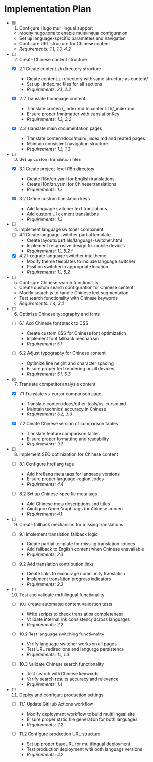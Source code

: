# Implementation Plan

- [x] 1. Configure Hugo multilingual support
  - Modify hugo.toml to enable multilingual configuration
  - Set up language-specific parameters and navigation
  - Configure URL structure for Chinese content
  - _Requirements: 1.1, 1.3, 4.2_

- [ ] 2. Create Chinese content structure
  - [x] 2.1 Create content.zh directory structure
    - Create content.zh directory with same structure as content/
    - Set up _index.md files for all sections
    - _Requirements: 2.1, 2.2_
  
  - [x] 2.2 Translate homepage content
    - Translate content/_index.md to content.zh/_index.md
    - Ensure proper frontmatter with translationKey
    - _Requirements: 1.2, 3.2_
  
  - [x] 2.3 Translate main documentation pages
    - Translate content/docs/main/_index.md and related pages
    - Maintain consistent navigation structure
    - _Requirements: 1.2, 1.3_

- [ ] 3. Set up custom translation files
  - [x] 3.1 Create project-level i18n directory
    - Create i18n/en.yaml for English translations
    - Create i18n/zh.yaml for Chinese translations
    - _Requirements: 1.2_
  
  - [x] 3.2 Define custom translation keys
    - Add language switcher text translations
    - Add custom UI element translations
    - _Requirements: 1.2_

- [ ] 4. Implement language switcher component
  - [ ] 4.1 Create language switcher partial template
    - Create layouts/partials/language-switcher.html
    - Implement responsive design for mobile devices
    - _Requirements: 1.1, 5.2_
  f
  - [x] 4.2 Integrate language switcher into theme
    - Modify theme templates to include language switcher
    - Position switcher in appropriate location
    - _Requirements: 1.1, 5.2_

- [ ] 5. Configure Chinese search functionality
  - Create custom search configuration for Chinese content
  - Modify search.js to handle Chinese text segmentation
  - Test search functionality with Chinese keywords
  - _Requirements: 1.4, 3.4_

- [ ] 6. Optimize Chinese typography and fonts
  - [ ] 6.1 Add Chinese font stack to CSS
    - Create custom CSS for Chinese font optimization
    - Implement font fallback mechanism
    - _Requirements: 5.1_
  
  - [ ] 6.2 Adjust typography for Chinese content
    - Optimize line height and character spacing
    - Ensure proper text rendering on all devices
    - _Requirements: 5.1, 5.3_

- [x] 7. Translate competitor analysis content
  - [x] 7.1 Translate vs-cursor comparison page
    - Translate content/docs/other-tools/vs-cursor.md
    - Maintain technical accuracy in Chinese
    - _Requirements: 3.2, 3.3_
  
  - [x] 7.2 Create Chinese version of comparison tables
    - Translate feature comparison tables
    - Ensure proper formatting and readability
    - _Requirements: 3.2_

- [ ] 8. Implement SEO optimization for Chinese content
  - [ ] 8.1 Configure hreflang tags
    - Add hreflang meta tags for language versions
    - Ensure proper language-region codes
    - _Requirements: 4.4_
  
  - [ ] 8.2 Set up Chinese-specific meta tags
    - Add Chinese meta descriptions and titles
    - Configure Open Graph tags for Chinese content
    - _Requirements: 4.1_

- [ ] 9. Create fallback mechanism for missing translations
  - [ ] 9.1 Implement translation fallback logic
    - Create partial template for missing translation notices
    - Add fallback to English content when Chinese unavailable
    - _Requirements: 2.3_
  
  - [ ] 9.2 Add translation contribution links
    - Create links to encourage community translation
    - Implement translation progress indicators
    - _Requirements: 2.3_

- [ ] 10. Test and validate multilingual functionality
  - [ ] 10.1 Create automated content validation tests
    - Write scripts to check translation completeness
    - Validate internal link consistency across languages
    - _Requirements: 2.2_
  
  - [ ] 10.2 Test language switching functionality
    - Verify language switcher works on all pages
    - Test URL redirections and language persistence
    - _Requirements: 1.1, 1.3_
  
  - [ ] 10.3 Validate Chinese search functionality
    - Test search with Chinese keywords
    - Verify search results accuracy and relevance
    - _Requirements: 1.4_

- [ ] 11. Deploy and configure production settings
  - [ ] 11.1 Update GitHub Actions workflow
    - Modify deployment workflow to build multilingual site
    - Ensure proper static file generation for both languages
    - _Requirements: 2.2_
  
  - [ ] 11.2 Configure production URL structure
    - Set up proper baseURL for multilingual deployment
    - Test production deployment with both language versions
    - _Requirements: 4.2_